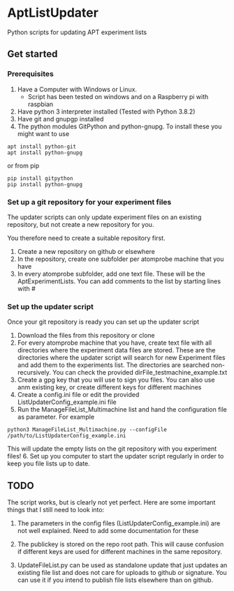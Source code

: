# AptListUpdater

Python scripts for updating APT experiment lists 

## Get started


### Prerequisites

1. Have a Computer with Windows or Linux. 
	- Script has been tested on windows and on a Raspberry pi with raspbian
2. Have python 3 interpreter installed (Tested with Python 3.8.2)
3. Have git and gnupgp installed
4. The python modules GitPython and python-gnupg. To install these you might want to use
```
apt install python-git
apt install python-gnupg
```
or from pip
```
pip install gitpython
pip install python-gnupg
```


### Set up a git repository for your experiment files

The updater scripts can only update experiment files on an existing
repository, but not create a new repository for you. 

You therefore need to create a suitable repository first.

1. Create a new repository on github or elsewhere
2. In the repository, create one subfolder per atomprobe machine that you have
3. In every atomprobe subfolder, add one text file. These will be the AptExperimentLists. You can add comments to the list by starting lines with #


### Set up the updater script

Once your git repository is ready you can set up the updater script

1. Download the files from this repository or clone
2. For every atomprobe machine that you have, create text file with all directories where the experiment data files are stored. These are the directories where the updater script will search for new Experiment files and add them to the experiments list. The directories are searched non-recursively. You can check the provided dirFile_testmachine_example.txt
3. Create a gpg key that you will use to sign you files. You can also use anm existing key, or create different keys for different machines 
4. Create a config.ini file or edit the provided ListUpdaterConfig_example.ini file
5. Run the ManageFileList_Multimachine list and hand the configuration file as parameter. For example
```
python3 ManageFileList_Multimachine.py --configFile /path/to/ListUpdaterConfig_example.ini
```
This will update the empty lists on the git repository with you experiment files!
6. Set up you computer to start the updater script regularly in order to keep you file lists up to date.


## TODO
The script works, but is clearly not yet perfect. Here are some important things that I still need to look into:

1. The parameters in the config files (ListUpdaterConfig_example.ini) are not well explained. Need to add some documentation for these

2. The publickey is stored on the repo root path. This will cause confusion if different keys are used for different machines in the same repository.

3. UpdateFileList.py can be used as standalone update that just updates an existing file list and does not care for uploads to github or signature. You can use it if you intend to publish file lists elsewhere than on github. 



